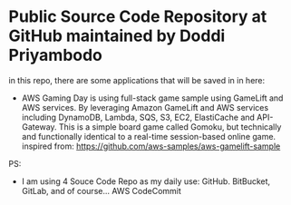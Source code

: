 # Public Source Code Repository at GitHub maintained by Doddi Priyambodo
in this repo, there are some applications that will be saved in in here:
- AWS Gaming Day is using full-stack game sample using GameLift and AWS services. By leveraging Amazon GameLift and AWS services including DynamoDB, Lambda, SQS, S3, EC2, ElastiCache and API-Gateway. This is a simple board game called Gomoku, but technically and functionally identical to a real-time session-based online game.
inspired from: https://github.com/aws-samples/aws-gamelift-sample

PS:
- I am using 4 Souce Code Repo as my daily use: GitHub. BitBucket, GitLab, and of course... AWS CodeCommit
